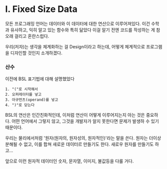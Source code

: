 # I. Fixed Size Data

모든 프로그래밍 언어는 데이터와 이 데이터에 대한 연산으로 이루어져있다. 이건 수학과 유사하고, 익히 알고 있는 함수와 특히 닮았다 이걸 알기 전엔 코드를 작성하는 게 참 오래 걸리고 혼란스럽다.

우리(저자)는 생각을 체계화하는 걸 Design이라고 하는데, 어떻게 체계적으로 프로그램을 디자인할 것인지 소개하겠다.

### 산수

이전에 BSL 표기법에 대해 설명했었다

```Racket
1. "("로 시작해서
2. 오퍼레이터를 넣고
3. 아규먼츠(operand)를 넣고
4. ")"로 닫는다
```

BSL의 연산은 인간친화적인데, 이처럼 연산이 어떻게 이루어지는지 아는 것은 중요하다. 어떤 언어에서 그렇지 않고, 그것을 개발자가 알지 못한다면 문제가 발생하 수 있기 때문이다.

우리는 물리에서처럼 '원자(원자의, 원자성의, 원자적인)'라는 말을 쓴다. 원자는 더이상 분해될 수 없고, 이를 합쳐 새로운 데이터르 만들기도 한다. 새로우 원자를 만들기도 하고...

앞으로 이런 원자적 데이터인 숫자, 문자열, 이미지, 불값등을 다룰 거다.


